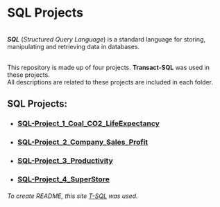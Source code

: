 # SQL Projects
<br /> ***SQL*** (_Structured Query Language_) is a standard language for storing, manipulating and retrieving data in databases.

<br />This repository is made up of four projects. **Transact-SQL** was used in these projects.
<br />All descriptions are related to these projects are included in each folder.

## SQL Projects:
- ### [SQL-Project_1_Coal_CO2_LifeExpectancy](https://github.com/Longwinter93/SQL_Projects/tree/main/SQL-Project_1_Coal_CO2_LifeExpectancy)
- ### [SQL-Project_2_Company_Sales_Profit](https://github.com/Longwinter93/SQL_Projects/tree/main/SQL-Project_2_Company_Sales_Profit)
- ### [SQL-Project_3_Productivity](https://github.com/Longwinter93/SQL_Projects/tree/main/SQL-Project_3_Productivity)
- ### [SQL-Project_4_SuperStore](https://github.com/Longwinter93/SQL_Projects/tree/main/SQL-Project_4_SuperStore)

###### To create README, this site [T-SQL](https://learn.microsoft.com/en-gb/training/modules/get-started-transact-sql-programming/) was used.
